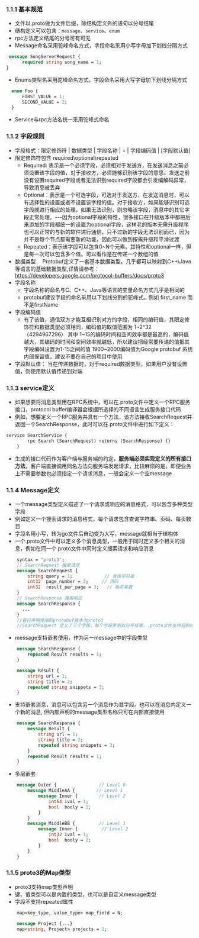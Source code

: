 ### 1.1.1 基本规范
- 文件以.proto做为文件后缀，除结构定义外的语句以分号结尾
- 结构定义可以包含：`message`、`service`、`enum`
- rpc方法定义结尾的分号可有可无
- Message命名采用驼峰命名方式，字段命名采用小写字母加下划线分隔方式
```protobuf
 message SongServerRequest {
      required string song_name = 1;
}
```
- Enums类型名采用驼峰命名方式，字段命名采用大写字母加下划线分隔方式
```protobuf
  enum Foo {
      FIRST_VALUE = 1;
      SECOND_VALUE = 2;
  }
```
- Service与rpc方法名统一采用驼峰式命名

### 1.1.2 字段规则
- 字段格式：限定修饰符 | 数据类型 | 字段名称 | = | 字段编码值 | [字段默认值]
- 限定修饰符包含 required\optional\repeated 
  + Required: 表示是一个必须字段，必须相对于发送方，在发送消息之前必须设置该字段的值，对于接收方，必须能够识别该字段的意思。发送之前没有设置required字段或者无法识别required字段都会引发编解码异常，导致消息被丢弃 
  + Optional：表示是一个可选字段，可选对于发送方，在发送消息时，可以有选择性的设置或者不设置该字段的值。对于接收方，如果能够识别可选字段就进行相应的处理，如果无法识别，则忽略该字段，消息中的其它字段正常处理。---因为optional字段的特性，很多接口在升级版本中都把后来添加的字段都统一的设置为optional字段，这样老的版本无需升级程序也可以正常的与新的软件进行通信，只不过新的字段无法识别而已，因为并不是每个节点都需要新的功能，因此可以做到按需升级和平滑过渡
  + Repeated：表示该字段可以包含0~N个元素。其特性和optional一样，但是每一次可以包含多个值。可以看作是在传递一个数组的值
- 数据类型 
  &ensp;&ensp;Protobuf定义了一套基本数据类型。几乎都可以映射到C++\Java等语言的基础数据类型,详情请参考：https://developers.google.com/protocol-buffers/docs/proto3
- 字段名称
  + 字段名称的命名与C、C++、Java等语言的变量命名方式几乎是相同的
  + protobuf建议字段的命名采用以下划线分割的驼峰式。例如 first_name 而不是firstName
- 字段编码值
  + 有了该值，通信双方才能互相识别对方的字段，相同的编码值，其限定修饰符和数据类型必须相同，编码值的取值范围为 1~2^32（4294967296）
  其中 1~15的编码时间和空间效率都是最高的，编码值越大，其编码的时间和空间效率就越低，所以建议把经常要传递的值把其字段编码设置为1-15之间的值
  1900~2000编码值为Google protobuf 系统内部保留值，建议不要在自己的项目中使用
- 字段默认值：
  当在传递数据时，对于required数据类型，如果用户没有设置值，则使用默认值传递到对端

### 1.1.3 service定义
- 如果想要将消息类型用在RPC系统中，可以在.proto文件中定义一个RPC服务接口，protocol buffer编译器会根据所选择的不同语言生成服务接口代码
- 例如，想要定义一个RPC服务并具有一个方法，该方法接收SearchRequest并返回一个SearchResponse，此时可以在.proto文件中进行如下定义：
```protobuf
service SearchService {
        rpc Search (SearchRequest) returns (SearchResponse) {}
    }
```
- 生成的接口代码作为客户端与服务端的约定，**服务端必须实现定义的所有接口方法**，客户端直接调用同名方法向服务端发起请求，比较麻烦的是，即便业务上不需要参数也必须指定一个请求消息，一般会定义一个空message

### 1.1.4 Message定义
- 一个message类型定义描述了一个请求或响应的消息格式，可以包含多种类型字段
- 例如定义一个搜索请求的消息格式，每个请求包含查询字符串、页码、每页数目
- 字段名用小写，转为go文件后自动变为大写，message就相当于结构体
- 一个.proto文件中可以定义多个消息类型，一般用于同时定义多个相关的消息，例如在同一个.proto文件中同时定义搜索请求和响应消息
```protobuf
    syntax = "proto3";
    // SearchRequest 搜索请求
    message SearchRequest {
        string query = 1;            // 查询字符串
        int32  page_number = 2;     // 页码
        int32  result_per_page = 3;   // 每页条数
    }
    // SearchResponse 搜索响应
    message SearchResponse {
      ...
    }
    //首行声明使用的protobuf版本为proto3
    //SearchRequest 定义了三个字段，每个字段声明以分号结尾，.proto文件支持双斜线 // 添加单行注释
```
- message支持嵌套使用，作为另一message中的字段类型
```protobuf
    message SearchResponse {
        repeated Result results = 1;
    }

    message Result {
        string url = 1;
        string title = 2;
        repeated string snippets = 3;
    }
```
- 支持嵌套消息，消息可以包含另一个消息作为其字段。也可以在消息内定义一个新的消息, 但内部声明的message类型名称只可在内部直接使用
```protobuf
    message SearchResponse {
        message Result {
            string url = 1;
            string title = 2;
            repeated string snippets = 3;
        }
        repeated Result results = 1;
    }
```
- 多层嵌套
```protobuf
    message Outer {                // Level 0
        message MiddleAA {        // Level 1
            message Inner {        // Level 2
                int64 ival = 1;
                bool  booly = 2;
            }
        }
        message MiddleBB {         // Level 1
            message Inner {         // Level 2
                int32 ival = 1;
                bool  booly = 2;
            }
        }
    }
```

### 1.1.5 proto3的Map类型
- proto3支持map类型声明
- 键、值类型可以是内置的类型，也可以是自定义message类型
- 字段不支持repeated属性
```protobuf
    map<key_type, value_type> map_field = N;

    message Project {...}
    map<string, Project> projects = 1;
```